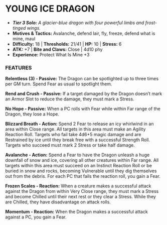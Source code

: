 # YOUNG ICE DRAGON

- ***Tier 3 Solo:*** *A glacier-blue dragon with four powerful limbs and frost-tinged wings.*
- **Motives & Tactics:** Avalanche, defend lair, fly, freeze, defend what is mine, maul
- **Difficulty:** 18 | **Thresholds:** 21/41 | **HP:** 10 | **Stress:** 6
- **ATK:** +7 | **Bite and Claws:** Close | 4d10 phy
- **Experience:** Protect What Is Mine +3

### FEATURES

**Relentless (3) - Passive:** The Dragon can be spotlighted up to three times per GM turn. Spend Fear as usual to spotlight them.

**Rend and Crush - Passive:** If a target damaged by the Dragon doesn’t mark an Armor Slot to reduce the damage, they must mark a Stress.

**No Hope - Passive:** When a PC rolls with Fear while within Far range of the Dragon, they lose a Hope.

**Blizzard Breath - Action:** Spend 2 Fear to release an icy whirlwind in an area within Close range. All targets in this area must make an Agility Reaction Roll. Targets who fail take 4d6+5 magic damage and are Restrained by ice until they break free with a successful Strength Roll. Targets who succeed must mark 2 Stress or take half damage.

**Avalanche - Action:** Spend a Fear to have the Dragon unleash a huge downfall of snow and ice, covering all other creatures within Far range. All targets within this area must succeed on an Instinct Reaction Roll or be buried in snow and rocks, becoming Vulnerable until they dig themselves out from the debris. For each PC that fails the reaction roll, you gain a Fear.

**Frozen Scales - Reaction:** When a creature makes a successful attack against the Dragon from within Very Close range, they must mark a Stress and become Chilled until their next rest or they clear a Stress. While they are Chilled, they have disadvantage on attack rolls.

**Momentum - Reaction:** When the Dragon makes a successful attack against a PC, you gain a Fear.
